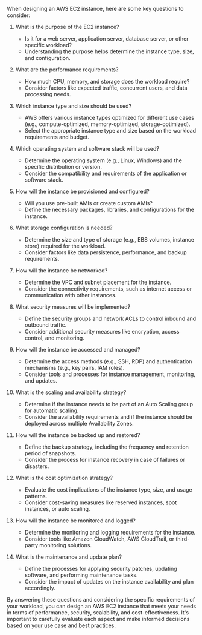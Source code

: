 When designing an AWS EC2 instance, here are some key questions to consider:

1. What is the purpose of the EC2 instance?
   - Is it for a web server, application server, database server, or other specific workload?
   - Understanding the purpose helps determine the instance type, size, and configuration.

2. What are the performance requirements?
   - How much CPU, memory, and storage does the workload require?
   - Consider factors like expected traffic, concurrent users, and data processing needs.

3. Which instance type and size should be used?
   - AWS offers various instance types optimized for different use cases (e.g., compute-optimized, memory-optimized, storage-optimized).
   - Select the appropriate instance type and size based on the workload requirements and budget.

4. Which operating system and software stack will be used?
   - Determine the operating system (e.g., Linux, Windows) and the specific distribution or version.
   - Consider the compatibility and requirements of the application or software stack.

5. How will the instance be provisioned and configured?
   - Will you use pre-built AMIs or create custom AMIs?
   - Define the necessary packages, libraries, and configurations for the instance.

6. What storage configuration is needed?
   - Determine the size and type of storage (e.g., EBS volumes, instance store) required for the workload.
   - Consider factors like data persistence, performance, and backup requirements.

7. How will the instance be networked?
   - Determine the VPC and subnet placement for the instance.
   - Consider the connectivity requirements, such as internet access or communication with other instances.

8. What security measures will be implemented?
   - Define the security groups and network ACLs to control inbound and outbound traffic.
   - Consider additional security measures like encryption, access control, and monitoring.

9. How will the instance be accessed and managed?
   - Determine the access methods (e.g., SSH, RDP) and authentication mechanisms (e.g., key pairs, IAM roles).
   - Consider tools and processes for instance management, monitoring, and updates.

10. What is the scaling and availability strategy?
    - Determine if the instance needs to be part of an Auto Scaling group for automatic scaling.
    - Consider the availability requirements and if the instance should be deployed across multiple Availability Zones.

11. How will the instance be backed up and restored?
    - Define the backup strategy, including the frequency and retention period of snapshots.
    - Consider the process for instance recovery in case of failures or disasters.

12. What is the cost optimization strategy?
    - Evaluate the cost implications of the instance type, size, and usage patterns.
    - Consider cost-saving measures like reserved instances, spot instances, or auto scaling.

13. How will the instance be monitored and logged?
    - Determine the monitoring and logging requirements for the instance.
    - Consider tools like Amazon CloudWatch, AWS CloudTrail, or third-party monitoring solutions.

14. What is the maintenance and update plan?
    - Define the processes for applying security patches, updating software, and performing maintenance tasks.
    - Consider the impact of updates on the instance availability and plan accordingly.

By answering these questions and considering the specific requirements of your workload, you can design an AWS EC2 instance that meets your needs in terms of performance, security, scalability, and cost-effectiveness. It's important to carefully evaluate each aspect and make informed decisions based on your use case and best practices.

